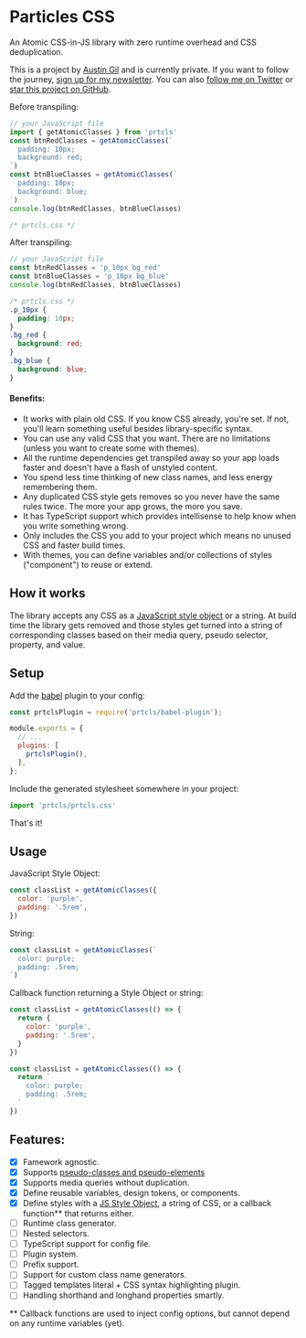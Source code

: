 # Particles CSS

An Atomic CSS-in-JS library with zero runtime overhead and CSS deduplication.

This is a project by [Austin Gil](https://austingil.com) and is currently private. If you want to follow the journey, [sign up for my newsletter](https://austingil.com/newsletter). You can also [follow me on Twitter](https://twitter.com/Stegosource) or [star this project on GitHub](https://github.com/AustinGil/prtcls).

Before transpiling:
```js
// your JavaScript file
import { getAtomicClasses } from 'prtcls'
const btnRedClasses = getAtomicClasses(`
  padding: 10px;
  background: red;
`)
const btnBlueClasses = getAtomicClasses(`
  padding: 10px;
  background: blue;
`)
console.log(btnRedClasses, btnBlueClasses)
```
```css
/* prtcls.css */
```
After transpiling:
```js
// your JavaScript file
const btnRedClasses = 'p_10px bg_red'
const btnBlueClasses = 'p_10px bg_blue'
console.log(btnRedClasses, btnBlueClasses)
```
```css
/* prtcls.css */
.p_10px {
  padding: 10px;
}
.bg_red {
  background: red;
}
.bg_blue {
  background: blue;
}
```

#### Benefits:
- It works with plain old CSS. If you know CSS already, you're set. If not, you'll learn something useful besides library-specific syntax.
- You can use any valid CSS that you want. There are no limitations (unless you want to create some with themes).
- All the runtime dependencies get transpiled away so your app loads faster and doesn't have a flash of unstyled content.
- You spend less time thinking of new class names, and less energy remembering them. 
- Any duplicated CSS style gets removes so you never have the same rules twice. The more your app grows, the more you save.
- It has TypeScript support which provides intellisense to help know when you write something wrong.
- Only includes the CSS you add to your project which means no unused CSS and faster build times.
- With themes, you can define variables and/or collections of styles ("component") to reuse or extend.

## How it works

The library accepts any CSS as a [JavaScript style object](https://www.w3schools.com/jsref/dom_obj_style.asp) or a string. At build time the library gets removed and those styles get turned into a string of corresponding classes based on their media query, pseudo selector, property, and value. 
<!-- These classes are added to a CSS file  -->

<!-- ## Configuration -->
<!-- ## Installation -->

<!-- Install the package from NPM: 
```bash
npm install prtcls
``` -->
## Setup

Add the [babel](https://babeljs.io/) plugin to your config:
```js
const prtclsPlugin = require('prtcls/babel-plugin');

module.exports = {
  // ...
  plugins: [
    prtclsPlugin(),
  ],
};
```

Include the generated stylesheet somewhere in your project:
```js main.js
import 'prtcls/prtcls.css'
```

That's it!

## Usage

JavaScript Style Object:

```js
const classList = getAtomicClasses({
  color: 'purple',
  padding: '.5rem',
})
```

String:

```js
const classList = getAtomicClasses(`
  color: purple;
  padding: .5rem;
`)
```

Callback function returning a Style Object or string:
```js
const classList = getAtomicClasses(() => {
  return {
    color: 'purple',
    padding: '.5rem',
  }
})
```
```js
const classList = getAtomicClasses(() => {
  return `
    color: purple;
    padding: .5rem;
  `
})
```
## Features:
- [x] Famework agnostic.
- [x] Supports [pseudo-classes and pseudo-elements](https://developer.mozilla.org/en-US/docs/Learn/CSS/Building_blocks/Selectors/Pseudo-classes_and_pseudo-elements)
- [x] Supports media queries without duplication.
- [x] Define reusable variables, design tokens, or components.
- [x] Define styles with a [JS Style Object](https://www.w3schools.com/jsref/dom_obj_style.asp), a string of CSS, or a callback function** that returns either.
- [ ] Runtime class generator.
- [ ] Nested selectors.
- [ ] TypeScript support for config file.
- [ ] Plugin system.
- [ ] Prefix support.
- [ ] Support for custom class name generators.
- [ ] Tagged templates literal + CSS syntax highlighting plugin.
- [ ] Handling shorthand and longhand properties smartly.

\** Callback functions are used to inject config options, but cannot depend on any runtime variables (yet).